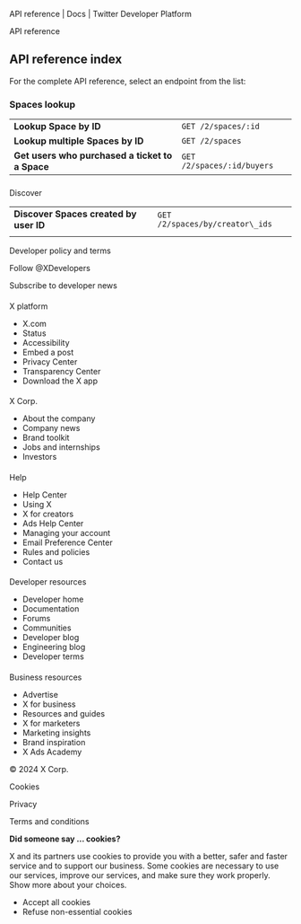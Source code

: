 



API reference | Docs | Twitter Developer Platform 





































































































API reference



API reference index
-------------------


For the complete API reference, select an endpoint from the list:


### Spaces lookup




|  |  |
| --- | --- |
| **Lookup Space by ID**  | `GET /2/spaces/:id` |
| **Lookup multiple Spaces by ID** | `GET /2/spaces` |
| **Get users who purchased a ticket to a Space** | `GET /2/spaces/:id/buyers` |


### 

Discover




|  |  |
| --- | --- |
| **Discover Spaces created by user ID** | `GET /2/spaces/by/creator\_ids` |
|  |  |























Developer policy and terms


Follow @XDevelopers


Subscribe to developer news












#### 
 X platform


* X.com
* Status
* Accessibility
* Embed a post
* Privacy Center
* Transparency Center
* Download the X app




#### 
 X Corp.


* About the company
* Company news
* Brand toolkit
* Jobs and internships
* Investors




#### 
 Help


* Help Center
* Using X
* X for creators
* Ads Help Center
* Managing your account
* Email Preference Center
* Rules and policies
* Contact us




#### 
 Developer resources


* Developer home
* Documentation
* Forums
* Communities
* Developer blog
* Engineering blog
* Developer terms




#### 
 Business resources


* Advertise
* X for business
* Resources and guides
* X for marketers
* Marketing insights
* Brand inspiration
* X Ads Academy









 © 2024 X Corp.
 


Cookies


Privacy


Terms and conditions






















**Did someone say … cookies?**  
  


 X and its partners use cookies to provide you with a better, safer and
 faster service and to support our business. Some cookies are necessary to use
 our services, improve our services, and make sure they work properly.
 Show more about your choices.


 




* Accept all cookies
* Refuse non-essential cookies















